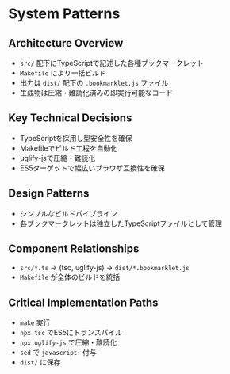 # System Patterns

## Architecture Overview
- `src/` 配下にTypeScriptで記述した各種ブックマークレット
- `Makefile` により一括ビルド
- 出力は `dist/` 配下の `.bookmarklet.js` ファイル
- 生成物は圧縮・難読化済みの即実行可能なコード

## Key Technical Decisions
- TypeScriptを採用し型安全性を確保
- Makefileでビルド工程を自動化
- uglify-jsで圧縮・難読化
- ES5ターゲットで幅広いブラウザ互換性を確保

## Design Patterns
- シンプルなビルドパイプライン
- 各ブックマークレットは独立したTypeScriptファイルとして管理

## Component Relationships
- `src/*.ts` → (tsc, uglify-js) → `dist/*.bookmarklet.js`
- `Makefile` が全体のビルドを統括

## Critical Implementation Paths
- `make` 実行
- `npx tsc` でES5にトランスパイル
- `npx uglify-js` で圧縮・難読化
- `sed` で `javascript:` 付与
- `dist/` に保存
